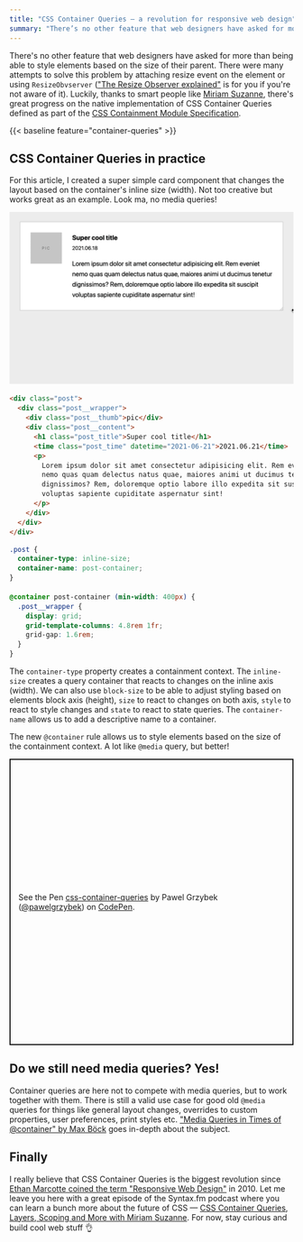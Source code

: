 ```yaml
---
title: "CSS Container Queries — a revolution for responsive web design"
summary: "There’s no other feature that web designers have asked for more than being able to style elements based on the size of their parent. Luckily, thanks to smart people like Miriam Suzanne, there’s great progress on the native implementation of CSS Container Queries."
---
```


There's no other feature that web designers have asked for more than being able to style elements based on the size of their parent. There were many attempts to solve this problem by attaching resize event on the element or using `ResizeObvserver` (["The Resize Observer explained"](https://pawelgrzybek.com/the-resize-observer-explained/) is for you if you're not aware of it). Luckily, thanks to smart people like [Miriam Suzanne](https://twitter.com/TerribleMia), there's great progress on the native implementation of CSS Container Queries defined as part of the [CSS Containment Module Specification](https://drafts.csswg.org/css-contain-3/).

{{< baseline feature="container-queries" >}}

## CSS Container Queries in practice

For this article, I created a super simple card component that changes the layout based on the container's inline size (width). Not too creative but works great as an example. Look ma, no media queries!

![Post component with container queries](2021-06-21-1.gif)

```html
<div class="post">
  <div class="post__wrapper">
    <div class="post__thumb">pic</div>
    <div class="post__content">
      <h1 class="post_title">Super cool title</h1>
      <time class="post_time" datetime="2021-06-21">2021.06.21</time>
      <p>
        Lorem ipsum dolor sit amet consectetur adipisicing elit. Rem eveniet
        nemo quas quam delectus natus quae, maiores animi ut ducimus tenetur
        dignissimos? Rem, doloremque optio labore illo expedita sit suscipit
        voluptas sapiente cupiditate aspernatur sint!
      </p>
    </div>
  </div>
</div>
```

```css {hl_lines=["2-3","6-12"]}
.post {
  container-type: inline-size;
  container-name: post-container;
}

@container post-container (min-width: 400px) {
  .post__wrapper {
    display: grid;
    grid-template-columns: 4.8rem 1fr;
    grid-gap: 1.6rem;
  }
}
```

The `container-type` property creates a containment context. The `inline-size` creates a query container that reacts to changes on the inline axis (width). We can also use `block-size` to be able to adjust styling based on elements block axis (height), `size` to react to changes on both axis, `style` to react to style changes and `state` to react to state queries. The `container-name` allows us to add a descriptive name to a container.

The new `@container` rule allows us to style elements based on the size of the containment context. A lot like `@media` query, but better!

<p class="codepen" data-height="508" data-theme-id="14885" data-default-tab="result" data-user="pawelgrzybek" data-slug-hash="MWpxVWE" style="height: 508px; box-sizing: border-box; display: flex; align-items: center; justify-content: center; border: 2px solid; margin: 1em 0; padding: 1em;" data-pen-title="css-container-queries">
  <span>See the Pen <a href="https://codepen.io/pawelgrzybek/pen/MWpxVWE">
  css-container-queries</a> by Pawel Grzybek (<a href="https://codepen.io/pawelgrzybek">@pawelgrzybek</a>)
  on <a href="https://codepen.io">CodePen</a>.</span>
</p>
<script async src="https://cpwebassets.codepen.io/assets/embed/ei.js"></script>

## Do we still need media queries? Yes!

Container queries are here not to compete with media queries, but to work together with them. There is still a valid use case for good old `@media` queries for things like general layout changes, overrides to custom properties, user preferences, print styles etc. ["Media Queries in Times of @container" by Max Böck](https://mxb.dev/blog/media-queries-in-times-of-container-queries/) goes in-depth about the subject.

## Finally

I really believe that CSS Container Queries is the biggest revolution since [Ethan Marcotte coined the term "Responsive Web Design"](https://alistapart.com/article/responsive-web-design/) in 2010. Let me leave you here with a great episode of the Syntax.fm podcast where you can learn a bunch more about the future of CSS — [CSS Container Queries, Layers, Scoping and More with Miriam Suzanne](https://podcasts.apple.com/gb/podcast/syntax-tasty-web-development-treats/id1253186678?i=1000525733344). For now, stay curious and build cool web stuff 👌
